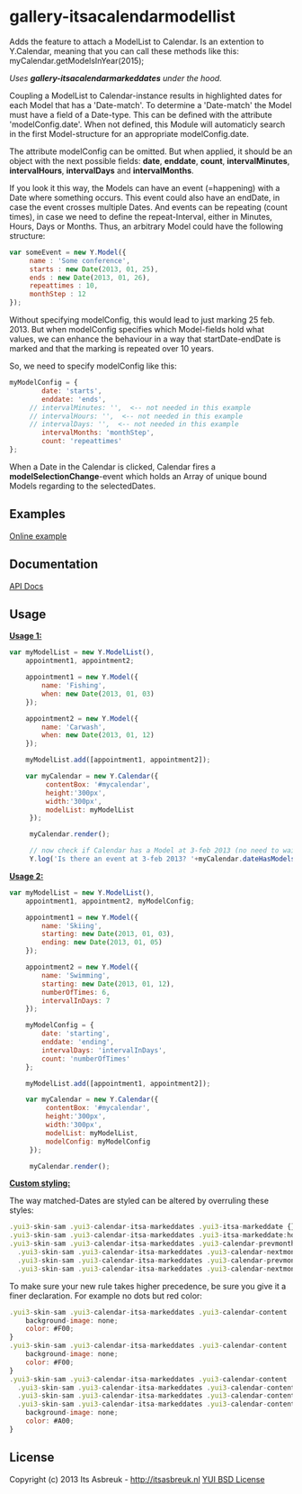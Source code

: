 gallery-itsacalendarmodellist
=============================

Adds the feature to attach a ModelList to Calendar.
Is an extention to Y.Calendar, meaning that you can call these methods like this:
myCalendar.getModelsInYear(2015);

<i>Uses <b>gallery-itsacalendarmarkeddates</b> under the hood.</i>


Coupling a ModelList to Calendar-instance results in highlighted dates for each Model that has a 'Date-match'.
To determine a 'Date-match' the Model must have a field of a Date-type.
This can be defined with the attribute 'modelConfig.date'. When not defined, this Module will
automaticly search in the first Model-structure for an appropriate modelConfig.date.

The attribute modelConfig can be omitted. But when applied, it should be an object with
the next possible fields: <b>date</b>, <b>enddate</b>, <b>count</b>, <b>intervalMinutes</b>,
<b>intervalHours</b>, <b>intervalDays</b> and <b>intervalMonths</b>.

If you look it this way, the Models can have an event (=happening) with a Date where something occurs.
This event could also have an endDate, in case the event crosses multiple Dates. And events can be repeating (count times),
in case we need to define the repeat-Interval, either in Minutes, Hours, Days or Months. Thus, an arbitrary Model
could have the following structure:

```js
var someEvent = new Y.Model({
     name : 'Some conference',
     starts : new Date(2013, 01, 25),
     ends : new Date(2013, 01, 26),
     repeattimes : 10,
     monthStep : 12
});
```

Without specifying modelConfig, this would lead to just marking 25 feb. 2013.
But when modelConfig specifies which Model-fields hold what values, we can enhance the behaviour in a way that startDate-endDate is marked
and that the marking is repeated over 10 years.

So, we need to specify modelConfig like this:
```js
myModelConfig = {
        date: 'starts',
        enddate: 'ends',
     // intervalMinutes: '',  <-- not needed in this example
     // intervalHours: '',  <-- not needed in this example
     // intervalDays: '',  <-- not needed in this example
        intervalMonths: 'monthStep',
        count: 'repeattimes'
};
```

When a Date in the Calendar is clicked, Calendar fires a <b>modelSelectionChange</b>-event which holds an Array of unique bound Models
regarding to the selectedDates.

Examples
--------
[Online example](http://projects.itsasbreuk.nl/examples/itsacalendarmodellist/index.html)

Documentation
--------------

[API Docs](http://projects.itsasbreuk.nl/apidocs/classes/ITSACalendarMarkedDates.html)

Usage
-----

<u><b>Usage 1:</b></u>
```js
var myModelList = new Y.ModelList(),
    appointment1, appointment2;

    appointment1 = new Y.Model({
        name: 'Fishing',
        when: new Date(2013, 01, 03)
    });

    appointment2 = new Y.Model({
        name: 'Carwash',
        when: new Date(2013, 01, 12)
    });

    myModelList.add([appointment1, appointment2]);

    var myCalendar = new Y.Calendar({
         contentBox: '#mycalendar',
         height:'300px',
         width:'300px',
         modelList: myModelList
     });

     myCalendar.render();

     // now check if Calendar has a Model at 3-feb 2013 (no need to wait for Calendar to be rendered):
     Y.log('Is there an event at 3-feb 2013? '+myCalendar.dateHasModels(new Date(2013, 01, 03)));
```

 <u><b>Usage 2:</b></u>
```js
var myModelList = new Y.ModelList(),
    appointment1, appointment2, myModelConfig;

    appointment1 = new Y.Model({
        name: 'Skiing',
        starting: new Date(2013, 01, 03),
        ending: new Date(2013, 01, 05)
    });

    appointment2 = new Y.Model({
        name: 'Swimming',
        starting: new Date(2013, 01, 12),
        numberOfTimes: 6,
        intervalInDays: 7
    });

    myModelConfig = {
        date: 'starting',
        enddate: 'ending',
        intervalDays: 'intervalInDays',
        count: 'numberOfTimes'
    };

    myModelList.add([appointment1, appointment2]);

    var myCalendar = new Y.Calendar({
         contentBox: '#mycalendar',
         height:'300px',
         width:'300px',
         modelList: myModelList,
         modelConfig: myModelConfig
     });

     myCalendar.render();
```

<u><b>Custom styling:</b></u>

The way matched-Dates are styled can be altered by overruling these styles:
```js
.yui3-skin-sam .yui3-calendar-itsa-markeddates .yui3-itsa-markeddate {}
.yui3-skin-sam .yui3-calendar-itsa-markeddates .yui3-itsa-markeddate:hover {}
.yui3-skin-sam .yui3-calendar-itsa-markeddates .yui3-calendar-prevmonth-day.yui3-itsa-markeddate,
  .yui3-skin-sam .yui3-calendar-itsa-markeddates .yui3-calendar-nextmonth-day.yui3-itsa-markeddate,
  .yui3-skin-sam .yui3-calendar-itsa-markeddates .yui3-calendar-prevmonth-day.yui3-itsa-markeddate:hover,
  .yui3-skin-sam .yui3-calendar-itsa-markeddates .yui3-calendar-nextmonth-day.yui3-itsa-markeddate:hover {}
```

To make sure your new rule takes higher precedence, be sure you give it a finer declaration. For example no dots but red color:
```js
.yui3-skin-sam .yui3-calendar-itsa-markeddates .yui3-calendar-content .yui3-itsa-markeddate {
    background-image: none;
    color: #F00;
}
.yui3-skin-sam .yui3-calendar-itsa-markeddates .yui3-calendar-content .yui3-itsa-markeddate:hover {
    background-image: none;
    color: #F00;
}
.yui3-skin-sam .yui3-calendar-itsa-markeddates .yui3-calendar-content .yui3-calendar-prevmonth-day.yui3-itsa-markeddate,
  .yui3-skin-sam .yui3-calendar-itsa-markeddates .yui3-calendar-content .yui3-calendar-nextmonth-day.yui3-itsa-markeddate,
  .yui3-skin-sam .yui3-calendar-itsa-markeddates .yui3-calendar-content .yui3-calendar-prevmonth-day.yui3-itsa-markeddate:hover,
  .yui3-skin-sam .yui3-calendar-itsa-markeddates .yui3-calendar-content .yui3-calendar-nextmonth-day.yui3-itsa-markeddate:hover {
    background-image: none;
    color: #A00;
}
```

License
-------

Copyright (c) 2013 Its Asbreuk - http://itsasbreuk.nl
[YUI BSD License](http://developer.yahoo.com/yui/license.html)
